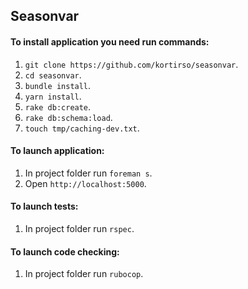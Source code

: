 ## Seasonvar

#### To install application you need run commands:

1. `git clone https://github.com/kortirso/seasonvar`.
2. `cd seasonvar`.
3. `bundle install`.
4. `yarn install`.
5. `rake db:create`.
6. `rake db:schema:load`.
7. `touch tmp/caching-dev.txt`.

#### To launch application:

1. In project folder run `foreman s`.
2. Open `http://localhost:5000`.

#### To launch tests:

1. In project folder run `rspec`.

#### To launch code checking:

1. In project folder run `rubocop`.
